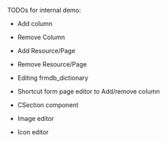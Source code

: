 TODOs for internal demo:

* Add column
* Remove Column
* Add Resource/Page
* Remove Resource/Page
* Editing frmdb_dictionary
* Shortcut form page editor to Add/remove column

* CSection component
* Image editor
* Icon editor
